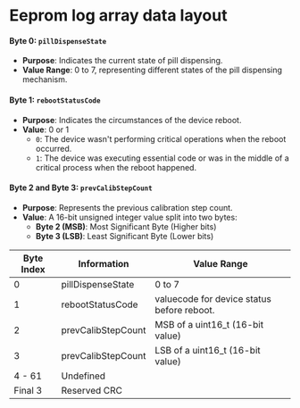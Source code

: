 # Eeprom log array data layout
#### Byte 0: `pillDispenseState`

-   **Purpose**: Indicates the current state of pill dispensing.
-   **Value Range**: 0 to 7, representing different states of the pill dispensing mechanism.

#### Byte 1: `rebootStatusCode`

-   **Purpose**: Indicates the circumstances of the device reboot.
-   **Value**: 0 or 1
    -   `0`: The device wasn't performing critical operations when the reboot occurred.
    -   `1`: The device was executing essential code or was in the middle of a critical process when the reboot happened.

#### Byte 2 and Byte 3: `prevCalibStepCount`

-   **Purpose**: Represents the previous calibration step count.
-   **Value**: A 16-bit unsigned integer value split into two bytes:
    -   **Byte 2 (MSB)**: Most Significant Byte (Higher bits)
    -   **Byte 3 (LSB)**: Least Significant Byte (Lower bits)
    
    
| Byte Index | Information       | Value Range                      |
|------------|-------------------|----------------------------------|
| 0          | pillDispenseState | 0 to 7                           |
| 1          | rebootStatusCode  | valuecode for device status before reboot.|
| 2          | prevCalibStepCount| MSB of a uint16_t (16-bit value) |
| 3          | prevCalibStepCount| LSB of a uint16_t (16-bit value) |
| 4 - 61     | Undefined         |                                  |
| Final 3    | Reserved CRC      |                                  |
